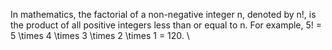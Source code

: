 In mathematics, the factorial of a non-negative integer n, denoted by n!, is the product of all positive integers less than or equal to n. For example,
5! = 5  \times  4  \times  3  \times  2  \times  1 = 120.  \ 

